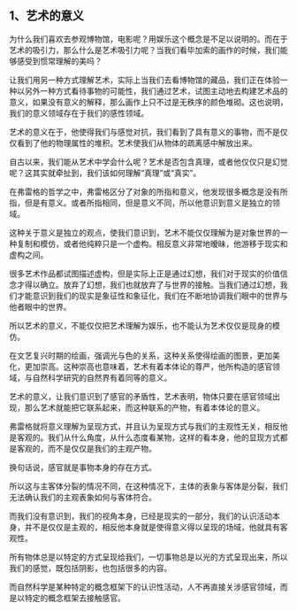<h2>1、艺术的意义</h2><p data-pid="sA9P7VB-">为什么我们喜欢去参观博物馆，电影呢？用娱乐这个概念是不足以说明的。而在于艺术的吸引力，那么什么是艺术吸引力呢？当我们看毕加索的画作的时候，我们能够感受到惯常理解的美吗？</p><p data-pid="jeHpBklC">让我们用另一种方式理解艺术，实际上当我们去看博物馆的藏品，我们正在体验一种以另外一种方式看待事物的可能性，我们通过艺术，试图主动地去构建艺术品的意义，如果没有意义的解释，那么画作上只不过是无秩序的颜色堆砌。这也说明，我们的意义领域存在于我们的感性领域。</p><p data-pid="4vH-PbYW">艺术的意义在于，他使得我们与感觉对抗，我们看到了具有意义的事物，而不是仅仅看到了他的物理属性的堆积。艺术使我们从物体的疏离感中解放出来。</p><p data-pid="Z3733_t4">自古以来，我们能从艺术中学会什么呢？艺术是否包含真理，或者他仅仅只是幻觉呢？这其实就牵扯到，我们该如何理解“真理”或“真实”。</p><p data-pid="CmBoZ8ty">在弗雷格的哲学之中，弗雷格区分了对象的所指和意义，他发现很多概念是没有所指，但是有意义。或者所指相同，但是意义不同，所以他意识到意义是独立的领域。</p><p data-pid="WRsmIfhX">这种关于意义是独立的观点，使我们意识到，艺术不能仅仅理解为是对象世界的一种复制和模仿，或者他纯粹只是一个虚构。相反意义非常地暧昧，他游移于现实和虚构之间。</p><p data-pid="eE7CElkg">很多艺术作品都试图描述虚构，但是实际上正是通过幻想，我们对于现实的价值信念才得以确立。放弃了幻想，我们也就放弃了与世界的接触。当我们通过幻想，我们才能意识到我们的现实是象征性和象征化，我们在不断地协调我们眼中的世界与他者眼中的世界。</p><p data-pid="HO-XC2SR">所以艺术的意义，不能仅仅把艺术理解为娱乐，也不能认为艺术仅仅是现身的模仿。</p><p data-pid="nqTPvSYR">在文艺复兴时期的绘画，强调光与色的关系，这种关系使得绘画的图景，更加美化，更加崇高。这种崇高也意味着，艺术有着本体论的尊严，他所构造的感官领域，与自然科学研究的自然界有着同等的意义。</p><p data-pid="chlB6wUY">艺术的意义，让我们意识到了感官的矛盾性，艺术表明，物体只要在感官领域出现，那么艺术就能把它联系起来，而这种联系的产物，有着本体论的意义。</p><p data-pid="WcGWs4Nh">弗雷格就将意义理解为呈现方式，并且认为呈现方式与我们的主观性无关，相反他是客观的。我们从什么角度，从什么态度看某物，这样的看本身，他的显现方式都是客观的，而不是仅仅是我们的主观产物。</p><p data-pid="pXvFxlGe">换句话说，感官就是事物本身的存在方式。</p><p data-pid="vXgDxDmG">所以这与主客体分裂的情况不同，在这种情况下，主体的表象与客体是分裂，我们无法确认我们的主观表象如何与客体符合。</p><p data-pid="NWoSUGaV">而我们没有意识到，我们的视角本身，已经是现实的一部分，我们的认识活动本身，并不是仅仅是主观的，相反他本身就是使得意义得以呈现的场域，他就具有客观性。</p><p data-pid="xgnzbJR0">所有物体总是以特定的方式呈现给我们，一切事物总是以光的方式呈现出来，所以我们的感觉，既包括阴影，也包括很多的内容。</p><p data-pid="f5C256i-">而自然科学是某种特定的概念框架下的认识性活动，人不再直接关涉感官领域，而是以特定的概念框架去接触感官。</p><p></p><p></p><p></p><p></p><p></p><p></p><p></p>